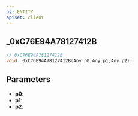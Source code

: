 ```yaml
---
ns: ENTITY
apiset: client
---
```

## _0xC76E94A78127412B

```c
// 0xC76E94A78127412B
void _0xC76E94A78127412B(Any p0,Any p1,Any p2);
```


## Parameters
* **p0**:
* **p1**:
* **p2**: